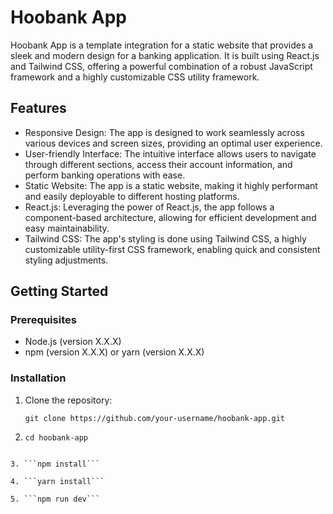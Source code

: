# Hoobank App

Hoobank App is a template integration for a static website that provides a sleek and modern design for a banking application. It is built using React.js and Tailwind CSS, offering a powerful combination of a robust JavaScript framework and a highly customizable CSS utility framework.

## Features

- Responsive Design: The app is designed to work seamlessly across various devices and screen sizes, providing an optimal user experience.
- User-friendly Interface: The intuitive interface allows users to navigate through different sections, access their account information, and perform banking operations with ease.
- Static Website: The app is a static website, making it highly performant and easily deployable to different hosting platforms.
- React.js: Leveraging the power of React.js, the app follows a component-based architecture, allowing for efficient development and easy maintainability.
- Tailwind CSS: The app's styling is done using Tailwind CSS, a highly customizable utility-first CSS framework, enabling quick and consistent styling adjustments.

## Getting Started

### Prerequisites

- Node.js (version X.X.X)
- npm (version X.X.X) or yarn (version X.X.X)

### Installation

1. Clone the repository:

   ```shell
   git clone https://github.com/your-username/hoobank-app.git
   ```

2. ```
   cd hoobank-app
   ```

````

3. ```npm install```

4. ```yarn install```

5. ```npm run dev```
````
